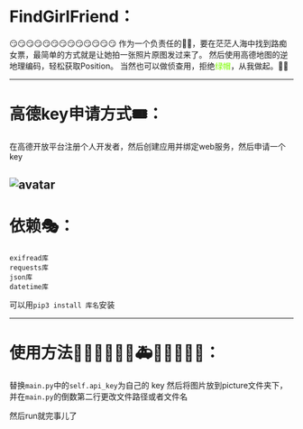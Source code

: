 # FindGirlFriend：
😏😏😏😏😏😏😏😏😏😏😏😏😏
作为一个负责任的👨🏼，要在茫茫人海中找到路痴女票，最简单的方式就是让她拍一张照片原图发过来了。
然后使用高德地图的逆地理编码，轻松获取Position。
当然也可以做侦查用，拒绝<font color=#7CFC00>绿帽</font>，从我做起。🥴🥴

----
# 高德key申请方式🎟： 
  在高德开放平台注册个人开发者，然后创建应用并绑定web服务，然后申请一个key
  
![avatar](https://raw.githubusercontent.com/dogexu/imagebed/master/gaodekey.png)  
----
# 依赖🎭：
    exifread库
    requests库
    json库
    datetime库
可以用`pip3 install 库名`安装

----
# 使用方法🚗🚕🚙🚌🚎🚓🚑🚒🚐🚚🚛🚜：
  替换`main.py`中的`self.api_key`为自己的 key
  然后将图片放到picture文件夹下，并在`main.py`的倒数第二行更改文件路径或者文件名
  
  然后run就完事儿了
  
